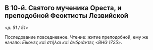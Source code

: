 ## В 10-й. Святого мученика Ореста, и преподобной Феоктисты Лезвийской

<*p. 51 / 51*>

Последование повседневное. 
Чтение: житие преподобной, ему же начало: *Εἰκόνες καὶ στῆλαι καὶ ἀνδριάντες* <*BHG 1725*>.
